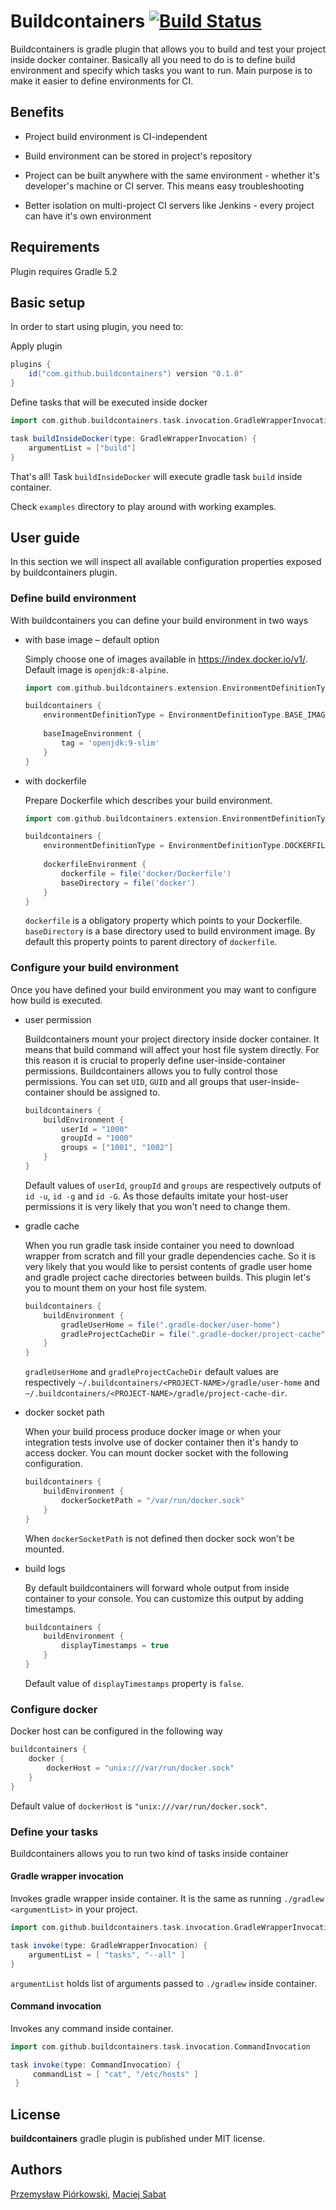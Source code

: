 # Buildcontainers [![Build Status](https://travis-ci.com/buildcontainers/buildcontainers-gradle-plugin.svg?branch=master)](https://travis-ci.org/buildcontainers/buildcontainers-gradle-plugin)

Buildcontainers is gradle plugin that allows you to build and test your project inside docker container. Basically
all you need to do is to define build environment and specify which tasks you want to run. Main purpose is to make it
easier to define environments for CI.

## Benefits
- Project build environment is CI-independent

- Build environment can be stored in project's repository

- Project can be built anywhere with the same environment - whether it's developer's machine or CI server. This means
  easy troubleshooting

- Better isolation on multi-project CI servers like Jenkins - every project can have it's own environment

## Requirements
Plugin requires Gradle 5.2

## Basic setup
In order to start using plugin, you need to:

Apply plugin
```groovy
plugins {
    id("com.github.buildcontainers") version "0.1.0"
}
```

Define tasks that will be executed inside docker

```groovy
import com.github.buildcontainers.task.invocation.GradleWrapperInvocation

task buildInsideDocker(type: GradleWrapperInvocation) {
    argumentList = ["build"]
}
```

That's all! Task `buildInsideDocker` will execute gradle task `build` inside container.

Check `examples` directory to play around with working examples.

## User guide

In this section we will inspect all available configuration properties exposed by buildcontainers plugin.

### Define build environment

With buildcontainers you can define your build environment in two ways

* with base image – default option

    Simply choose one of images available in https://index.docker.io/v1/. Default image is `openjdk:8-alpine`.
    
    ```groovy
    import com.github.buildcontainers.extension.EnvironmentDefinitionType
    
    buildcontainers {
        environmentDefinitionType = EnvironmentDefinitionType.BASE_IMAGE
        
        baseImageEnvironment {
            tag = 'openjdk:9-slim'
        }
    }
    ```

* with dockerfile

    Prepare Dockerfile which describes your build environment.

    ```groovy
    import com.github.buildcontainers.extension.EnvironmentDefinitionType
    
    buildcontainers {
        environmentDefinitionType = EnvironmentDefinitionType.DOCKERFILE
        
        dockerfileEnvironment {
            dockerfile = file('docker/Dockerfile')
            baseDirectory = file('docker')
        }
    }
    ```
    
    `dockerfile` is a obligatory property which points to your Dockerfile. `baseDirectory` is a base directory used 
    to build environment image. By default this property points to parent directory of `dockerfile`.

### Configure your build environment

Once you have defined your build environment you may want to configure how build is executed.

* user permission

    Buildcontainers mount your project directory inside docker container. It means that build command will affect 
    your host file system directly. For this reason it is crucial to properly define user-inside-container permissions.
    Buildcontainers allows you to fully control those permissions. You can set `UID`, `GUID` and all groups that 
    user-inside-container should be assigned to.
    
    ```groovy   
    buildcontainers {
        buildEnvironment {
            userId = "1000"
            groupId = "1000"
            groups = ["1001", "1002"]
        }
    }
    ```
    
    Default values of `userId`, `groupId` and `groups` are respectively outputs of `id -u`, `id -g` and `id -G`. As 
    those defaults imitate your host-user permissions it is very likely that you won't need to change them.
    
* gradle cache

    When you run gradle task inside container you need to download wrapper from scratch and fill your gradle 
    dependencies cache. So it is very likely that you would like to persist contents of gradle user home and gradle 
    project cache directories between builds. This plugin let's you to mount them on your host file system.
    
    ```groovy
    buildcontainers {
        buildEnvironment {
            gradleUserHome = file(".gradle-docker/user-home")
            gradleProjectCacheDir = file(".gradle-docker/project-cache")
        }
    }
    ```
    
    `gradleUserHome` and `gradleProjectCacheDir` default values are respectively 
    `~/.buildcontainers/<PROJECT-NAME>/gradle/user-home` and 
    `~/.buildcontainers/<PROJECT-NAME>/gradle/project-cache-dir`.

* docker socket path

    When your build process produce docker image or when your integration tests involve use of docker container then
    it's handy to access docker. You can mount docker socket with the following configuration.
    
    ```groovy
    buildcontainers {
        buildEnvironment {
            dockerSocketPath = "/var/run/docker.sock"
        }
    }
    ```
    
    When `dockerSocketPath` is not defined then docker sock won't be mounted.
    
* build logs

    By default buildcontainers will forward whole output from inside container to your console. You can customize this
    output by adding timestamps.
    
    ```groovy
    buildcontainers {
        buildEnvironment {
            displayTimestamps = true
        }
    }
    ```
    
    Default value of `displayTimestamps` property is `false`.
    
### Configure docker

Docker host can be configured in the following way

```groovy
buildcontainers {
    docker {
        dockerHost = "unix:///var/run/docker.sock"
    }
}
```

Default value of `dockerHost` is `"unix:///var/run/docker.sock"`.

### Define your tasks

Buildcontainers allows you to run two kind of tasks inside container

#### Gradle wrapper invocation

Invokes gradle wrapper inside container. It is the same as running `./gradlew <argumentList>` in your project.

```groovy
import com.github.buildcontainers.task.invocation.GradleWrapperInvocation

task invoke(type: GradleWrapperInvocation) {
    argumentList = [ "tasks", "--all" ]
}
```

`argumentList` holds list of arguments passed to `./gradlew` inside container.

#### Command invocation

Invokes any command inside container.

```groovy
import com.github.buildcontainers.task.invocation.CommandInvocation

task invoke(type: CommandInvocation) {
     commandList = [ "cat", "/etc/hosts" ]
 }
```

## License

**buildcontainers** gradle plugin is published under MIT license. 

## Authors
[Przemysław Piórkowski](https://github.com/piorkowskiprzemyslaw), [Maciej Sabat](https://github.com/msabat)
